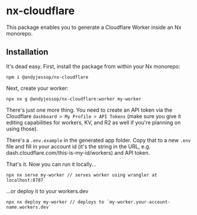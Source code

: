 # nx-cloudflare

This package enables you to generate a Cloudflare Worker inside an Nx monorepo. 

## Installation

It's dead easy. First, install the package from within your Nx monorepo:

```
npm i @andyjessop/nx-cloudflare
```

Next, create your worker:

```
npx nx g @andyjessop/nx-cloudflare:worker my-worker
```

There's just one more thing. You need to create an API token via the Cloudflare `dashboard > My Profile > API Tokens` (make sure you give it editing capabilities for workers, KV, and R2 as well if you're planning on using those).

There's a `.env.example` in the generated app folder. Copy that to a new `.env` file and fill in your account id (it's the string in the URL, e.g. dash.cloudflare.com/this-is-my-id/workers) and API token.

That's it. Now you can run it locally...

```
npx nx serve my-worker // serves worker using wrangler at localhost:8787
```

...or deploy it to your workers.dev 

```
npx nx deploy my-worker // deploys to `my-worker.your-account-name.workers.dev`
```